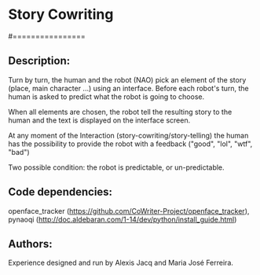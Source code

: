 # Story Cowriting
#================

## Description:

Turn by turn, the human and the robot (NAO) pick an element of the story (place, main character ...) using an interface. Before each robot's turn, the human is asked to predict what the robot is going to choose.

When all elements are chosen, the robot tell the resulting story to the human and the text is displayed on the interface screen.

At any moment of the Interaction (story-cowriting/story-telling) the human has the possibility to provide the robot with a feedback ("good", "lol", "wtf", "bad")

Two possible condition: the robot is predictable, or un-predictable.

## Code dependencies: 

openface_tracker (https://github.com/CoWriter-Project/openface_tracker), pynaoqi (http://doc.aldebaran.com/1-14/dev/python/install_guide.html)

## Authors:

Experience designed and run by Alexis Jacq and Maria José Ferreira.

